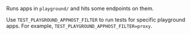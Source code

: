 Runs apps in `playground/` and hits some endpoints on them.

Use `TEST_PLAYGROUND_APPHOST_FILTER` to run tests for specific playground apps. For example, `TEST_PLAYGROUND_APPHOST_FILTER=proxy`.
